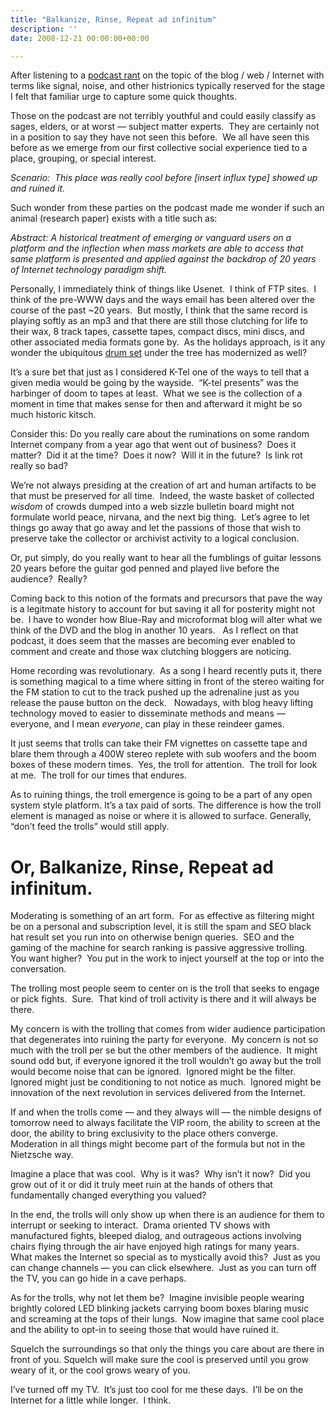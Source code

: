 ```yaml
---
title: "Balkanize, Rinse, Repeat ad infinitum"
description: ''
date: 2008-12-21 00:00:00+00:00

---
```


After listening to a [podcast rant](http://gillmorgang.techcrunch.com/2008/12/20/gillmor-gang-122008/) on the topic of the blog / web / Internet with terms like signal, noise, and other histrionics typically reserved for the stage I felt that familiar urge to capture some quick thoughts.

Those on the podcast are not terribly youthful and could easily classify as sages, elders, or at worst — subject matter experts.  They are certainly not in a position to say they have not seen this before.  We all have seen this before as we emerge from our first collective social experience tied to a place, grouping, or special interest.

*Scenario:  This place was really cool before [insert influx type] showed up and ruined it.*

Such wonder from these parties on the podcast made me wonder if such an animal (research paper) exists with a title such as:

*Abstract: A historical treatment of emerging or vanguard users on a platform and the inflection when mass markets are able to access that same platform is presented and applied against the backdrop of 20 years of Internet technology paradigm shift.*

Personally, I immediately think of things like Usenet.  I think of FTP sites.  I think of the pre-WWW days and the ways email has been altered over the course of the past ~20 years.  But mostly, I think that the same record is playing softly as an mp3 and that there are still those clutching for life to their wax, 8 track tapes, cassette tapes, compact discs, mini discs, and other associated media formats gone by.  As the holidays approach, is it any wonder the ubiquitous [drum set](http://viodi.com/2008/12/17/drum/) under the tree has modernized as well?

It’s a sure bet that just as I considered K-Tel one of the ways to tell that a given media would be going by the wayside.  “K-tel presents” was the harbinger of doom to tapes at least.  What we see is the collection of a moment in time that makes sense for then and afterward it might be so much historic kitsch.

Consider this: Do you really care about the ruminations on some random Internet company from a year ago that went out of business?  Does it matter?  Did it at the time?  Does it now?  Will it in the future?  Is link rot really so bad?

We’re not always presiding at the creation of art and human artifacts to be that must be preserved for all time.  Indeed, the waste basket of collected *wisdom* of crowds dumped into a web sizzle bulletin board might not formulate world peace, nirvana, and the next big thing.  Let’s agree to let things go away that go away and let the passions of those that wish to preserve take the collector or archivist activity to a logical conclusion.

Or, put simply, do you really want to hear all the fumblings of guitar lessons 20 years before the guitar god penned and played live before the audience?  Really?

Coming back to this notion of the formats and precursors that pave the way is a legitmate history to account for but saving it all for posterity might not be.  I have to wonder how Blue-Ray and microformat blog will alter what we think of the DVD and the blog in another 10 years.   As I reflect on that podcast, it does seem that the masses are becoming ever enabled to comment and create and those wax clutching bloggers are noticing.

Home recording was revolutionary.  As a song I heard recently puts it, there is something magical to a time where sitting in front of the stereo waiting for the FM station to cut to the track pushed up the adrenaline just as you release the pause button on the deck.   Nowadays, with blog heavy lifting technology moved to easier to disseminate methods and means — everyone, and I mean *everyone*, can play in these reindeer games.

It just seems that trolls can take their FM vignettes on cassette tape and blare them through a 400W stereo replete with sub woofers and the boom boxes of these modern times.  Yes, the troll for attention.  The troll for look at me.  The troll for our times that endures.

As to ruining things, the troll emergence is going to be a part of any open system style platform. It’s a tax paid of sorts. The difference is how the troll element is managed as noise or where it is allowed to surface. Generally, “don’t feed the trolls” would still apply.

Or, Balkanize, Rinse, Repeat ad infinitum.
==========================================

Moderating is something of an art form.  For as effective as filtering might be on a personal and subscription level, it is still the spam and SEO black hat result set you run into on otherwise benign queries.  SEO and the gaming of the machine for search ranking is passive aggressive trolling.  You want higher?  You put in the work to inject yourself at the top or into the conversation.

The trolling most people seem to center on is the troll that seeks to engage or pick fights.  Sure.  That kind of troll activity is there and it will always be there.

My concern is with the trolling that comes from wider audience participation that degenerates into ruining the party for everyone.  My concern is not so much with the troll per se but the other members of the audience.  It might sound odd but, if everyone ignored it the troll wouldn’t go away but the troll would become noise that can be ignored.  Ignored might be the filter.  Ignored might just be conditioning to not notice as much.  Ignored might be innovation of the next revolution in services delivered from the Internet.

If and when the trolls come — and they always will — the nimble designs of tomorrow need to always facilitate the VIP room, the ability to screen at the door, the ability to bring exclusivity to the place others converge.  Moderation in all things might become part of the formula but not in the Nietzsche way.

Imagine a place that was cool.  Why is it was?  Why isn’t it now?  Did you grow out of it or did it truly meet ruin at the hands of others that fundamentally changed everything you valued?

In the end, the trolls will only show up when there is an audience for them to interrupt or seeking to interact.  Drama oriented TV shows with manufactured fights, bleeped dialog, and outrageous actions involving chairs flying through the air have enjoyed high ratings for many years.  What makes the Internet so special as to mystically avoid this?  Just as you can change channels — you can click elsewhere.  Just as you can turn off the TV, you can go hide in a cave perhaps.

As for the trolls, why not let them be?  Imagine invisible people wearing brightly colored LED blinking jackets carrying boom boxes blaring music and screaming at the tops of their lungs.  Now imagine that same cool place and the ability to opt-in to seeing those that would have ruined it.

Squelch the surroundings so that only the things you care about are there in front of you. Squelch will make sure the cool is preserved until you grow weary of it, or the cool grows weary of you.

I’ve turned off my TV.  It’s just too cool for me these days.  I’ll be on the Internet for a little while longer.  I think.

